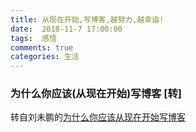 ```yaml
---
title: 从现在开始,写博客,越努力,越幸运!
date:  2018-11-7 17:00:00	
tags:  感悟
comments: true
categories: 生活
---
```


### 为什么你应该(从现在开始)写博客 [转]

转自刘未鹏的[为什么你应该从现在开始写博客](http://mindhacks.cn/2009/02/15/why-you-should-start-blogging-now/)

